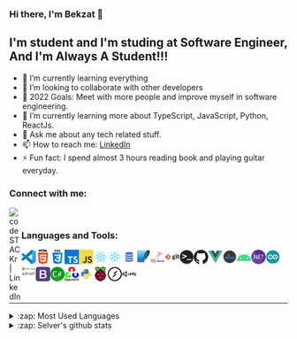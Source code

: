 ### Hi there, I'm Bekzat 👋

## I'm student and I'm studing at Software Engineer, And I'm Always A Student!!!
<!-- - 🔭 I’m currently working on [](). -->

- 🌱 I’m currently learning everything
- 👯 I’m looking to collaborate with other developers
- 🥅 2022 Goals: Meet with more people and improve myself in software engineering.
- 🌱 I’m currently learning more about TypeScript, JavaScript, Python, ReactJs.
- 💬 Ask me about any tech related stuff.
- 📫 How to reach me: [LinkedIn](https://www.linkedin.com/in/selver-said-38812b1b3/)
- ⚡ Fun fact: I spend almost 3 hours reading book and playing guitar everyday.

### Connect with me:

[<img align="left" alt="codeSTACKr | LinkedIn" width="22px" src="https://cdn.jsdelivr.net/npm/simple-icons@v3/icons/linkedin.svg" />][linkedin]

<br />

### Languages and Tools:

[<img align="left" alt="Visual Studio Code" width="26px" src="https://github.com/github/explore/blob/main/topics/visual-studio-code/visual-studio-code.png" />][linkedin]
[<img align="left" alt="HTML5" width="26px" src="https://github.com/github/explore/blob/main/topics/html/html.png" />][linkedin]
[<img align="left" alt="CSS3" width="26px" src="https://github.com/github/explore/blob/main/topics/css/css.png" />][linkedin]
[<img align="left" alt="TypeScript" width="26px" src="https://github.com/github/explore/blob/main/topics/typescript/typescript.png" />][linkedin]
[<img align="left" alt="JavaScript" width="26px" src="https://github.com/github/explore/blob/main/topics/javascript/javascript.png" />][linkedin]
[<img align="left" alt="React" width="26px" src="https://github.com/github/explore/blob/main/topics/react/react.png" />][linkedin]
[<img align="left" alt="React Native" width="26px" src="https://github.com/github/explore/blob/main/topics/react-native/react-native.png" />][linkedin]
[<img align="left" alt="SQL" width="26px" src="https://github.com/github/explore/blob/main/topics/sql/sql.png" />][linkedin]
[<img align="left" alt="Sqlite" width="26px" src="https://github.com/github/explore/blob/main/topics/sqlite/sqlite.png" />][linkedin]
[<img align="left" alt="Sql Server" width="26px" src="https://github.com/github/explore/blob/main/topics/sql-server/sql-server.png" />][linkedin]
[<img align="left" alt="Git" width="26px" src="https://github.com/github/explore/blob/main/topics/git/git.png" />][linkedin]
[<img align="left" alt="Terminal" width="26px" src="https://github.com/github/explore/blob/main/topics/terminal/terminal.png" />][linkedin]
[<img align="left" alt="GitHub" width="26px" src="https://github.com/github/explore/blob/main/topics/github/github.png" />][linkedin]
[<img align="left" alt="VueJs" width="26px" src="https://github.com/github/explore/blob/main/topics/vue/vue.png" />][vueproject]



[<img align="left" alt="Ajax" width="26px" src="https://github.com/github/explore/blob/main/topics/ajax/ajax.png" />][linkedin]
[<img align="left" alt="Android" width="26px" src="https://github.com/github/explore/blob/main/topics/android/android.png" />][linkedin]
[<img align="left" alt="DotNetCoreApi" width="26px" src="https://github.com/github/explore/blob/main/topics/dotnet/dotnet.png" />][linkedin]
[<img align="left" alt="Arduino" width="26px" src="https://github.com/github/explore/blob/main/topics/arduino/arduino.png" />][linkedin]
[<img align="left" alt="Aspnet" width="26px" src="https://github.com/github/explore/blob/main/topics/aspnet/aspnet.png" />][linkedin]
<br />

[<img align="left" alt="Bootstrap" width="26px" src="https://github.com/github/explore/blob/main/topics/bootstrap/bootstrap.png" />][linkedin]
[<img align="left" alt="C#" width="26px" src="https://github.com/github/explore/blob/main/topics/csharp/csharp.png" />][linkedin]
[<img align="left" alt="OpenCV" width="26px" src="https://github.com/github/explore/blob/main/topics/opencv/opencv.png" />][linkedin]
[<img align="left" alt="Python" width="26px" src="https://github.com/github/explore/blob/main/topics/python/python.png" />][linkedin]
[<img align="left" alt="Raspberry-Pi" width="26px" src="https://github.com/github/explore/blob/main/topics/raspberry-pi/raspberry-pi.png" />][linkedin]
[<img align="left" alt="Socket-io" width="26px" src="https://github.com/github/explore/blob/main/topics/socket-io/socket-io.png" />][linkedin]
[<img align="left" alt="Unity" width="26px" src="https://github.com/github/explore/blob/main/topics/unity/unity.png" />][linkedin]

<br />



<br />
<br />

---






<details>
  <summary>:zap: Most Used Languages</summary>
        <a href="https://github.com/bake08">
        <img align="center" src="https://github-readme-stats.vercel.app/api/top-langs/?username=bake08&theme=light&hide_langs_below=1" />
        </a>
</details>
<details>
  <summary>:zap: Selver's github stats</summary>  
      <a href="https://github.com/bake08">
 <img align="center" src="https://github-readme-stats.vercel.app/api?username=bake08&show_icons=true&theme=light&line_height=27" alt="Bekzat's github stats"/>
</a>
</details>

<div align="center">
  



[linkedin]: https://www.linkedin.com/in/selver-said-38812b1b3/
[vueproject]: https://github.com/selver96/CRM/
